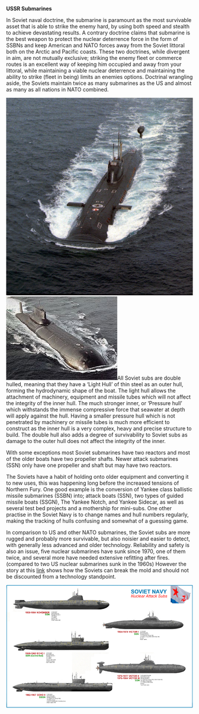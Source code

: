 **USSR Submarines**

In Soviet naval doctrine, the submarine is paramount as the most
survivable asset that is able to strike the enemy hard, by using both
speed and stealth to achieve devastating results. A contrary doctrine
claims that submarine is the best weapon to protect the nuclear
deterrence force in the form of SSBNs and keep American and NATO forces
away from the Soviet littoral both on the Arctic and Pacific coasts.
These two doctrines, while divergent in aim, are not mutually exclusive;
striking the enemy fleet or commerce routes is an excellent way of
keeping him occupied and away from your littoral, while maintaining a
viable nuclear deterrence and maintaining the ability to strike (fleet
in being) limits an enemies options. Doctrinal wrangling aside, the
Soviets maintain twice as many submarines as the US and almost as many
as all nations in NATO
combined.

![](/assets/images/warsaw/su/navy/subs/image1.jpeg)![](/assets/images/warsaw/su/navy/subs/image2.jpg)All
Soviet subs are double hulled, meaning that they have a ‘Light Hull’ of
thin steel as an outer hull, forming the hydrodynamic shape of the boat.
The light hull allows the attachment of machinery, equipment and missile
tubes which will not affect the integrity of the inner hull. The much
stronger inner, or ‘Pressure hull’ which withstands the immense
compressive force that seawater at depth will apply against the hull.
Having a smaller pressure hull which is not penetrated by machinery or
missile tubes is much more efficient to construct as the inner hull is a
very complex, heavy and precise structure to build. The double hull also
adds a degree of survivability to Soviet subs as damage to the outer
hull does not affect the integrity of the inner.

With some exceptions most Soviet submarines have two reactors and most
of the older boats have two propeller shafts. Newer attack submarines
(SSN) only have one propeller and shaft but may have two reactors.

The Soviets have a habit of holding onto older equipment and converting
it to new uses, this was happening long before the increased tensions of
Northern Fury. One good example is the conversion of Yankee class
ballistic missile submarines (SSBN) into; attack boats (SSN), two types
of guided missile boats (SSGN), The Yankee Notch, and Yankee Sidecar, as
well as several test bed projects and a mothership for mini-subs. One
other practise in the Soviet Navy is to change names and hull numbers
regularly, making the tracking of hulls confusing and somewhat of a
guessing game.

In comparison to US and other NATO submarines, the Soviet subs are more
rugged and probably more survivable, but also noisier and easier to
detect, with generally less advanced and older technology. Reliability
and safety is also an issue, five nuclear submarines have sunk since
1970, one of them twice, and several more have needed extensive
refitting after fires. (compared to two US nuclear submarines sunk in
the 1960s) However the story at this
[link](https://www.cia.gov/library/center-for-the-study-of-intelligence/csi-publications/csi-studies/studies/vol52no3/unravelling-a-cold-war-mystery.html)
shows how the Soviets can break the mold and should not be discounted
from a technology standpoint.

![](/assets/images/warsaw/su/navy/subs/image3.jpg)
